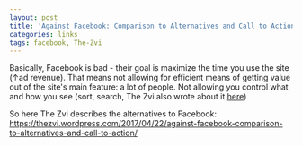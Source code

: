 ```yaml
---
layout: post
title: 'Against Facebook: Comparison to Alternatives and Call to Action'
categories: links
tags: facebook, The-Zvi
---
```


Basically, Facebook is bad - their goal is maximize the time you use the site (↑ad revenue). That means not allowing for efficient means of getting value out of the site's main feature: a lot of people. Not allowing you control what and how you see (sort, search, The Zvi also wrote about it [here](https://thezvi.wordpress.com/2017/04/22/against-facebook/))

So here The Zvi describes the alternatives to Facebook:
<https://thezvi.wordpress.com/2017/04/22/against-facebook-comparison-to-alternatives-and-call-to-action/>


